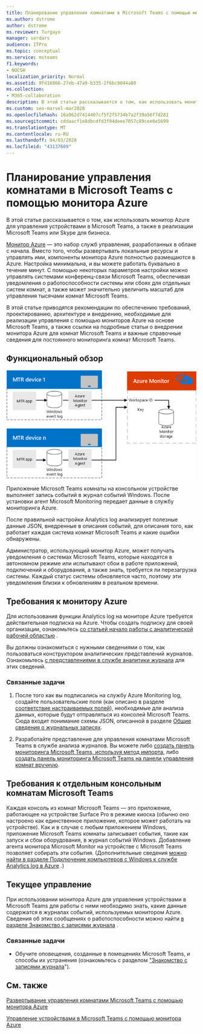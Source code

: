 ```yaml
---
title: Планирование управления комнатами в Microsoft Teams с помощью монитора Azure
ms.author: dstrome
author: dstrome
ms.reviewer: Turgayo
manager: serdars
audience: ITPro
ms.topic: conceptual
ms.service: msteams
f1.keywords:
- NOCSH
localization_priority: Normal
ms.assetid: 9fd16866-27eb-47a9-b335-2f6bc9044a80
ms.collection:
- M365-collaboration
description: В этой статье рассказывается о том, как использовать монитор Azure для управления устройствами в Microsoft Teams, а также в реализации Skype для бизнеса или рабочих групп.
ms.custom: seo-marvel-mar2020
ms.openlocfilehash: 16a962d7414407cf5f2f5734b7a2f39a56f7d281
ms.sourcegitcommit: cddaacf1e8dbcdfd3f94deee7057c89cee0e5699
ms.translationtype: MT
ms.contentlocale: ru-RU
ms.lasthandoff: 04/03/2020
ms.locfileid: "43137609"
---
```

# <a name="plan-microsoft-teams-rooms-management-with-azure-monitor"></a>Планирование управления комнатами в Microsoft Teams с помощью монитора Azure
 
 В этой статье рассказывается о том, как использовать монитор Azure для управления устройствами в Microsoft Teams, а также в реализации Microsoft Teams или Skype для бизнеса.
  
[Монитор Azure](https://docs.microsoft.com/azure/azure-monitor/overview) — это набор служб управления, разработанных в облаке с начала. Вместо того, чтобы развертывать локальные ресурсы и управлять ими, компоненты монитора Azure полностью размещаются в Azure. Настройка минимальна, и вы можете работать буквально в течение минут. С помощью некоторых параметров настройки можно управлять системами конференц-связи Microsoft Teams, обеспечивая уведомления о работоспособности системы или сбоях для отдельных систем комнат, а также может значительно увеличить масштаб для управления тысячами комнат Microsoft Teams.
  
В этой статье приводятся рекомендации по обеспечению требований, проектированию, архитектуре и внедрению, необходимые для реализации управления с помощью мониторов Azure на основе Microsoft Teams, а также ссылки на подробные статьи о внедрении монитора Azure для комнат Microsoft Teams и важные справочные сведения для постоянного мониторинга комнат Microsoft Teams. 
  
## <a name="functional-overview"></a>Функциональный обзор

![Схема управления комнатами Microsoft Teams с помощью монитора Azure](../media/3f2ae1b8-61ea-4cd6-afb4-4bd75ccc746a.png)
  
Приложение Microsoft Teams комнаты на консольном устройстве выполняет запись событий в журнал событий Windows. После установки агент Microsoft Monitoring передает данные в службу мониторинга Azure. 
  
После правильной настройки Analytics log анализирует полезные данные JSON, внедренные в описания событий, для описания того, как работает каждая система комнат Microsoft Teams и какие ошибки обнаружены. 
  
Администратор, использующий монитор Azure, может получать уведомления о системах Microsoft Teams, которые находятся в автономном режиме или испытывают сбои в работе приложений, подключений и оборудования, а также знать, требуется ли перезагрузка системы. Каждый статус системы обновляется часто, поэтому эти уведомления близки к обновлениям в реальном времени.
  
## <a name="azure-monitor-requirements"></a>Требования к монитору Azure

Для использования функции Analytics log на мониторе Azure требуется действительная подписка на Azure. Чтобы создать подписку для своей организации, ознакомьтесь [со статьей начало работы с аналитической рабочей областью](https://docs.microsoft.com/azure/azure-monitor/learn/quick-create-workspace) .
  
Вы должны ознакомиться с нужными сведениями о том, как пользоваться конструктором аналитических представлений журналов. Ознакомьтесь [с представлениями в службе аналитики журнала](https://docs.microsoft.com/azure/azure-monitor/platform/view-designer) для этих сведений.
  
### <a name="related-tasks"></a>Связанные задачи

1. После того как вы подписались на службу Azure Monitoring log, создайте пользовательские поля (как описано в разделе [соответствие настраиваемых полей](azure-monitor-deploy.md#Custom_fields)), необходимые для анализа данных, которые будут отправляться из консолей Microsoft Teams. Сюда входит понимание схемы JSON, описанной в разделе [Общие сведения о журнальных записях](azure-monitor-manage.md#understand-the-log-entries).
    
2. Разработайте представление для управления комнатами Microsoft Teams в службе анализа журналов. Вы можете либо [создать панель мониторинга Microsoft Teams, используя метод импорта,](azure-monitor-deploy.md#create-a-microsoft-teams-rooms-dashboard-by-using-the-import-method) либо [создать панель мониторинга Microsoft Teams на панели управления комнат вручную](azure-monitor-deploy.md#create-a-microsoft-teams-rooms-dashboard-manually).
    
## <a name="individual-microsoft-teams-rooms-console-requirements"></a>Требования к отдельным консольным комнатам Microsoft Teams

Каждая консоль из комнат Microsoft Teams — это приложение, работающее на устройстве Surface Pro в режиме киоска (обычно оно настроено как единственное приложение, которое может работать на устройстве). Как и в случае с любым приложением Windows, приложение Microsoft Teams комнаты записывает события, такие как запуск и сбои оборудования, в журнал событий Windows. Добавление агента монитора Microsoft Monitor на устройстве с Microsoft Teams позволяет собирать эти события. (Дополнительные сведения [можно найти в разделе Подключение компьютеров с Windows к службе Analytics log в Azure](https://docs.microsoft.com/azure/azure-monitor/platform/agent-windows) .)
  
## <a name="ongoing-management"></a>Текущее управление

При использовании монитора Azure для управления устройствами в Microsoft Teams для работы с ними необходимо знать, какие данные содержатся в журналах событий, используемых монитором Azure. Сведения об этих сообщениях о работоспособности можно найти [в разделе Знакомство с записями журнала](azure-monitor-manage.md#understand-the-log-entries) .
  
### <a name="related-tasks"></a>Связанные задачи

- Обучите оповещения, созданные в помещениях Microsoft Teams, и способы их устранения (ознакомьтесь с разделом ["Знакомство с записями журнала](azure-monitor-manage.md#understand-the-log-entries)").
    
## <a name="see-also"></a>См. также

[Развертывание управления комнатами Microsoft Teams с помощью монитора Azure](azure-monitor-deploy.md)
  
[Управление устройствами в Microsoft Teams с помощью монитора Azure](azure-monitor-manage.md)